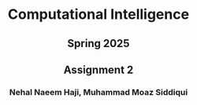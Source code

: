 <div align="center">

# Computational Intelligence

## Spring 2025

## Assignment 2

### Nehal Naeem Haji, Muhammad Moaz Siddiqui

</div>